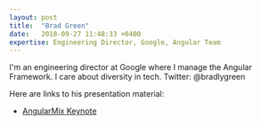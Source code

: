 ```yaml
---
layout: post
title:  "Brad Green"
date:   2018-09-27 11:48:33 +0400
expertise: Engineering Director, Google, Angular Team
---
```


I'm an engineering director at Google where I manage the Angular Framework. I care about diversity in tech. 
Twitter: @bradlygreen

Here are links to his presentation material:

- [AngularMix Keynote](https://devintxcontent.blob.core.windows.net/showcontent/AngularMix%20Presentations%202018/AngularMix%20Keynote%202018%20Public.pdf)
